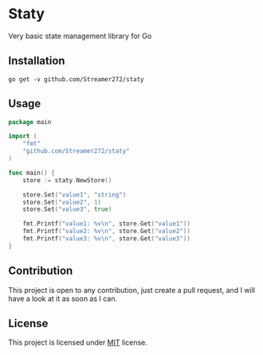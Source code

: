 # Staty

Very basic state management library for Go

## Installation

```shell
go get -v github.com/Streamer272/staty
```

## Usage

```go
package main

import (
	"fmt"
	"github.com/Streamer272/staty"
)

func main() {
	store := staty.NewStore()

	store.Set("value1", "string")
	store.Set("value2", 1)
	store.Set("value3", true)

	fmt.Printf("value1: %v\n", store.Get("value1"))
	fmt.Printf("value2: %v\n", store.Get("value2"))
	fmt.Printf("value3: %v\n", store.Get("value3"))
}
```

## Contribution

This project is open to any contribution, just create a pull request,
and I will have a look at it as soon as I can.

## License

This project is licensed under [MIT](https://github.com/Streamer272/staty/blob/master/LICENSE) license.
